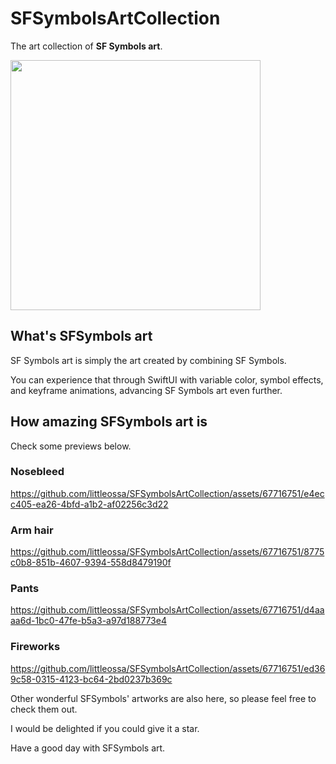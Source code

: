 # SFSymbolsArtCollection

The art collection of **SF Symbols art**.

<img src="https://github.com/littleossa/SFSymbolsArtCollection/assets/67716751/2db56d47-b8c3-4bae-ae86-dd67a1c00ebf" width="400px">

## What's SFSymbols art

SF Symbols art is simply the art created by combining SF Symbols.

You can experience that through SwiftUI with variable color, symbol effects, and keyframe animations, advancing SF Symbols art even further.

## How amazing SFSymbols art is

Check some previews below.

### Nosebleed

https://github.com/littleossa/SFSymbolsArtCollection/assets/67716751/e4ecc405-ea26-4bfd-a1b2-af02256c3d22

### Arm hair

https://github.com/littleossa/SFSymbolsArtCollection/assets/67716751/8775c0b8-851b-4607-9394-558d8479190f

### Pants

https://github.com/littleossa/SFSymbolsArtCollection/assets/67716751/d4aaaa6d-1bc0-47fe-b5a3-a97d188773e4

### Fireworks

https://github.com/littleossa/SFSymbolsArtCollection/assets/67716751/ed369c58-0315-4123-bc64-2bd0237b369c

Other wonderful SFSymbols' artworks are also here, so please feel free to check them out.

I would be delighted if you could give it a star.

Have a good day with SFSymbols art.
